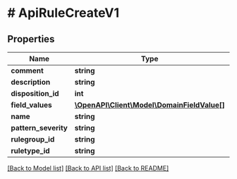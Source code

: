 # # ApiRuleCreateV1

## Properties

Name | Type | Description | Notes
------------ | ------------- | ------------- | -------------
**comment** | **string** |  |
**description** | **string** |  |
**disposition_id** | **int** |  |
**field_values** | [**\OpenAPI\Client\Model\DomainFieldValue[]**](DomainFieldValue.md) |  |
**name** | **string** |  |
**pattern_severity** | **string** |  |
**rulegroup_id** | **string** |  |
**ruletype_id** | **string** |  |

[[Back to Model list]](../../README.md#models) [[Back to API list]](../../README.md#endpoints) [[Back to README]](../../README.md)
